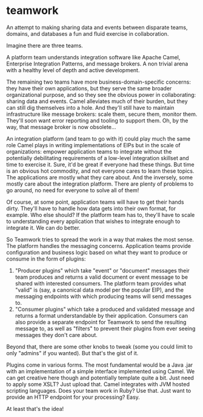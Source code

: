 # teamwork

An attempt to making sharing data and events between disparate teams, domains, and databases a fun and fluid exercise in collaboration.

Imagine there are three teams.

A platform team understands integration software like Apache Camel, Enterprise Integration Patterns, and message brokers. A non trivial arena with a healthy level of depth and active development.

The remaining two teams have more business-domain-specific concerns: they have their own applications, but they serve the same broader organizational purpose, and so they see the obvious power in collaborating: sharing data and events. Camel alleviates much of their burden, but they can still dig themselves into a hole. And they'll still have to maintain infrastructure like message brokers: scale them, secure them, monitor them. They'll soon want error reporting and tooling to support them. Oh, by the way, that message broker is now obsolete...

An integration platform (and team to go with it) could play much the same role Camel plays in writing implementations of EIPs but in the scale of organizations: empower application teams to integrate without the potentially debilitating requirements of a low-level integration skillset and time to exercise it. Sure, it'd be great if everyone had these things. But time is an obvious hot commodity, and not everyone cares to learn these topics. The applications are mostly what they care about. And the inversely, some mostly care about the integration platform. There are plenty of problems to go around, no need for everyone to solve all of them!

Of course, at some point, application teams will have to get their hands dirty. They'll have to handle how data gets into their own format, for example. Who else should? If the platform team has to, they'll have to scale to understanding every application that wishes to integrate enough to integrate it. We can do better.

So Teamwork tries to spread the work in a way that makes the most sense. The platform handles the messaging concerns. Application teams provide configuration and business logic based on what they want to produce or consume in the form of plugins:

1. "Producer plugins" which take "event" or "document" messages their team produces and returns a valid document or event message to be shared with interested consumers. The platform team provides what "valid" is (say, a canonical data model per the popular EIP), and the messaging endpoints with which producing teams will send messages to.
2. "Consumer plugins" which take a produced and validated message and returns a format understandable by their application. Consumers can also provide a separate endpoint for Teamwork to send the resulting message to, as well as "filters" to prevent their plugins from ever seeing messages they don't care about.

Beyond that, there are some other knobs to tweak (some you could limit to only "admins" if you wanted). But that's the gist of it.

Plugins come in various forms. The most fundamental would be a Java .jar with an implementation of a simple interface implemented using Camel. We can get creative here though and potentially template quite a bit. Just need to apply some XSLT? Just upload that. Camel integrates with JVM hosted scripting languages. Does your team work in Ruby? Use that. Just want to provide an HTTP endpoint for your processing? Easy.

At least that's the idea!

